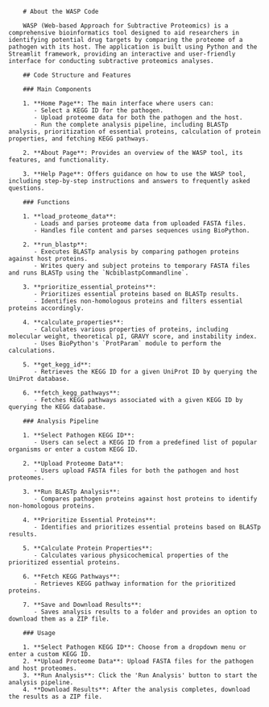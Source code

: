         # About the WASP Code

        WASP (Web-based Approach for Subtractive Proteomics) is a comprehensive bioinformatics tool designed to aid researchers in identifying potential drug targets by comparing the proteome of a pathogen with its host. The application is built using Python and the Streamlit framework, providing an interactive and user-friendly interface for conducting subtractive proteomics analyses.

        ## Code Structure and Features

        ### Main Components

        1. **Home Page**: The main interface where users can:
           - Select a KEGG ID for the pathogen.
           - Upload proteome data for both the pathogen and the host.
           - Run the complete analysis pipeline, including BLASTp analysis, prioritization of essential proteins, calculation of protein properties, and fetching KEGG pathways.

        2. **About Page**: Provides an overview of the WASP tool, its features, and functionality.

        3. **Help Page**: Offers guidance on how to use the WASP tool, including step-by-step instructions and answers to frequently asked questions.

        ### Functions

        1. **load_proteome_data**:
           - Loads and parses proteome data from uploaded FASTA files.
           - Handles file content and parses sequences using BioPython.

        2. **run_blastp**:
           - Executes BLASTp analysis by comparing pathogen proteins against host proteins.
           - Writes query and subject proteins to temporary FASTA files and runs BLASTp using the `NcbiblastpCommandline`.

        3. **prioritize_essential_proteins**:
           - Prioritizes essential proteins based on BLASTp results.
           - Identifies non-homologous proteins and filters essential proteins accordingly.

        4. **calculate_properties**:
           - Calculates various properties of proteins, including molecular weight, theoretical pI, GRAVY score, and instability index.
           - Uses BioPython's `ProtParam` module to perform the calculations.

        5. **get_kegg_id**:
           - Retrieves the KEGG ID for a given UniProt ID by querying the UniProt database.

        6. **fetch_kegg_pathways**:
           - Fetches KEGG pathways associated with a given KEGG ID by querying the KEGG database.

        ### Analysis Pipeline

        1. **Select Pathogen KEGG ID**:
           - Users can select a KEGG ID from a predefined list of popular organisms or enter a custom KEGG ID.

        2. **Upload Proteome Data**:
           - Users upload FASTA files for both the pathogen and host proteomes.

        3. **Run BLASTp Analysis**:
           - Compares pathogen proteins against host proteins to identify non-homologous proteins.

        4. **Prioritize Essential Proteins**:
           - Identifies and prioritizes essential proteins based on BLASTp results.

        5. **Calculate Protein Properties**:
           - Calculates various physicochemical properties of the prioritized essential proteins.

        6. **Fetch KEGG Pathways**:
           - Retrieves KEGG pathway information for the prioritized proteins.

        7. **Save and Download Results**:
           - Saves analysis results to a folder and provides an option to download them as a ZIP file.

        ### Usage

        1. **Select Pathogen KEGG ID**: Choose from a dropdown menu or enter a custom KEGG ID.
        2. **Upload Proteome Data**: Upload FASTA files for the pathogen and host proteomes.
        3. **Run Analysis**: Click the 'Run Analysis' button to start the analysis pipeline.
        4. **Download Results**: After the analysis completes, download the results as a ZIP file.
